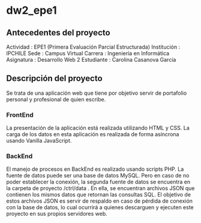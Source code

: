 # dw2_epe1
## Antecedentes del proyecto
Actividad	: EPE1 (Primera Evaluación Parcial Estructurada)
Institución	: IPCHILE
Sede		: Campus Virtual
Carrera		: Ingeniería en Informática
Asignatura	: Desarrollo Web 2
Estudiante	: Carolina Casanova García

## Descripción del proyecto
Se trata de una aplicación web que tiene por objetivo servir de portafolio personal y profesional de quien escribe.

### FrontEnd
La presentación de la aplicación está realizada utilizando HTML y CSS.
La carga de los datos en esta aplicación es realizada de forma asíncrona usando Vanilla JavaScript.

### BackEnd
El manejo de procesos en BackEnd es realizado usando scripts PHP.
La fuente de datos puede ser una base de datos MySQL. Pero en caso de no poder establecer la conexión, la segunda fuente de datos se encuentra en la carpeta de proyecto /ctrl/data . En ella, se encuentran archivos JSON que contienen los mismos datos que retornan las consultas SQL. El objetivo de estos archivos JSON es servir de respaldo en caso de pérdida de conexión con la base de datos, lo cual ocurrirá a quienes descarguen y ejecuten este proyecto en sus propios servidores web.